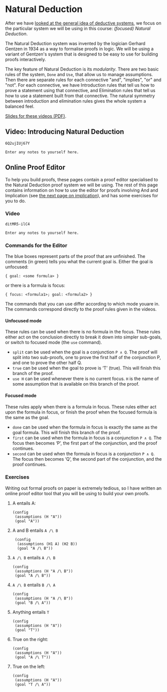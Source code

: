 # Natural Deduction

After we have [looked at the general idea of deductive systems](proof-intro.html), we focus on the particular system we will be using in this course: *(focused) Natural Deduction*.

The Natural Deduction system was invented by the logician Gerhard Gentzen in 1934 as a way to formalise proofs in logic. We will be using a variant of Gentzen's system that is designed to be easy to use for building proofs interactively.

The key feature of Natural Deduction is its *modularity*. There are two basic rules of the system, `Done` and `Use`, that allow us to manage assumptions. Then there are separate rules for each connective "and", "implies", "or" and "not". For each connective, we have Introduction rules that tell us how to prove a statement using that connective, and Elimination rules that tell us how to use a statement built from that connective. The natural symmetry between introduction and elimination rules gives the whole system a balanced feel.

[Slides for these videos (PDF)](week04-slides.pdf).

## Video: Introducing Natural Deduction

```youtube
6Q2ujIUj67Y
```

```textbox {id=ndintro-notes1}
Enter any notes to yourself here.
```


## Online Proof Editor

To help you build proofs, these pages contain a proof editor specialised to the Natural Deduction proof system we will be using. The rest of this page contains information on how to use the editor for proofs involving And and Implication (see [the next page on implication](proof-implication.html)), and has some exercises for you to do.

### Video

```youtube
ditMR5-ilC4
```

```textbox {id=ndintro-notes2}
Enter any notes to yourself here.
```

### Commands for the Editor

The blue boxes represent parts of the proof that are unfinished.  The comments (in green) tells you what the current goal is. Either the goal is unfocused:

```
{ goal: <some formula> }
```

or there is a formula is focus:

```
{ focus: <formula1>; goal: <formula2> }
```

The commands that you can use differ according to which mode youare in. The commands correspond directly to the proof rules given in the videos.

#### Unfocused mode

These rules can be used when there is no formula in the focus. These rules either act on the conclusion directly to break it down into simpler sub-goals, or switch to focused mode (the `use` command).

- `split` can be used when the goal is a conjunction `P ∧ Q`. The proof will split into two sub-proofs, one to prove the first half of the conjunction P, and one to prove the other half Q.
- `true` can be used when the goal to prove is ‘T’ (true). This  will finish this branch of the proof.
- `use H` can be used whenever there is no current focus. `H` is the name of some assumption that is available on this branch of the proof.

#### Focused mode

These rules apply when there is a formula in focus. These rules either act upon the formula in focus, or finish the proof when the focused formula is the same as the goal.

- `done` can be used when the formula in focus is exactly the same  as the goal formula. This will finish this branch of the proof.
- `first` can be used when the formula in focus is a conjunction `P ∧ Q`. The focus then becomes ‘P’, the first part of the conjunction, and the proof continues.
- `second` can be used when the formula in focus is a conjunction `P ∧ Q`. The focus then becomes ‘Q’, the second part of the conjunction, and the proof continues.

### Exercises

Writing out formal proofs on paper is extremely tedious, so I have written an online proof editor tool that you will be using to build your own proofs.

1. A entails A:
   ```focused-nd {id=nd-intro-1}
   (config
    (assumptions (H "A"))
	(goal "A"))
   ```

2. A and B entails `A /\ B`
   ```focused-nd {id=nd-intro-2}
    (config
	 (assumptions (H1 A) (H2 B))
     (goal "A /\ B"))
    ```

3. `A /\ B` entails `A /\ B`
   ```focused-nd {id=nd-intro-3}
   (config
    (assumptions (H "A /\ B"))
    (goal "A /\ B"))
   ```

4. `A /\ B` entails `B /\ A`
   ```focused-nd {id=nd-intro-4}
   (config
    (assumptions (H "A /\ B"))
    (goal "B /\ A"))
   ```

5. Anything entails `T`
   ```focused-nd {id=nd-intro-5}
   (config
    (assumptions (H "A"))
    (goal "T"))
   ```

6. True on the right:
   ```focused-nd {id=nd-intro-6}
   (config
    (assumptions (H "A"))
    (goal "A /\ T"))
   ```

7. True on the left:
   ```focused-nd {id=nd-intro-7}
   (config
    (assumptions (H "A"))
    (goal "T /\ A"))
   ```
